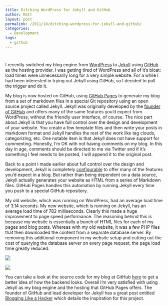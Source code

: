 ```yaml
---
title: Ditching WordPress for Jekyll and GitHub
author: Matt
layout: post
permalink: /2011/10/ditching-wordpress-for-jekyll-and-github/
categories:
  - Development
tags:
  - github
---
```

# 

I recently switched my blog engine from [WordPress][1] to [Jekyll][2] using [GitHub][3] as the hosting provider. I was getting tired of WordPress and all of it’s bloat: load times were unnecessarily long for a very simple website. For a while I had been interested in trying out Jekyll using GitHub, so I decided to pull the trigger and do it.

 [1]: http://www.wordpress.org/
 [2]: https://github.com/mojombo/jekyll
 [3]: https://github.com/

My blog is now hosted on GitHub, using [GitHub Pages][4] to generate my blog from a set of markdown files in a special Git repository using an open source project called Jekyll. Jekyll was originally developed by the [founder of GitHub][5] and offers many of the same features you’d expect from WordPress, without the friendly user interface, of course. The nice part about Jekyll is that you have full control over the design and development of your website. You create a few template files and then write your posts in markdown format and Jekyll handles the rest of the work like tag clouds, categorizing, etc. One notable item is that Jekyll does not have support for commenting. Honestly, I’m OK with not having comments on my blog. In this day in age, comments should be directed to me via Twitter and if it’s something I feel needs to be posted, I will append it to the original post.

 [4]: http://pages.github.com/
 [5]: http://tom.preston-werner.com/

Back to a point I made earlier about full control over the design and development, Jekyll is completely [configurable][6] to offer many of the features you’d expect in a blog. But rather than being dependent on a data source, Jekyll actually generates your website as HTML from a series of Markdown files. GitHub Pages handles this automation by running Jekyll every time you push to a special GitHub repository.

 [6]: https://github.com/mojombo/jekyll/wiki/Configuration

My old website, which was running on WordPress, had an average load time of 3.14 seconds. My new website, which is running on Jekyll, has an average load time of 782 milliseconds. Clearly this made a huge improvement to page speed performance. The reasoning behind this is because my website is essentially a bunch of HTML files for each of my pages and blog posts. Whereas with my old website, it was a few PHP files that then downloaded the content from a separate database server. By removing this additional component in my website setup and cutting out the cost of querying the database server on every page request, the page load time greatly reduced.

![][7]

 [7]: /wp-content/uploads/2012/05/old.png

![][8]

 [8]: /wp-content/uploads/2012/05/new.png

You can take a look at the source code for my blog at GitHub [here][9] to get a better idea of how the backend looks. Overall I’m very satisfied with using Jekyll as my blog engine and the hosting that GitHub Pages offers. The founder of GitHub and lead developer for Jekyll has a great post entitled [Blogging Like a Hacker][10] which details the inspiration for this project.

 [9]: https://github.com/mbmccormick/mbmccormick.github.com
 [10]: http://tom.preston-werner.com/2008/11/17/blogging-like-a-hacker.html